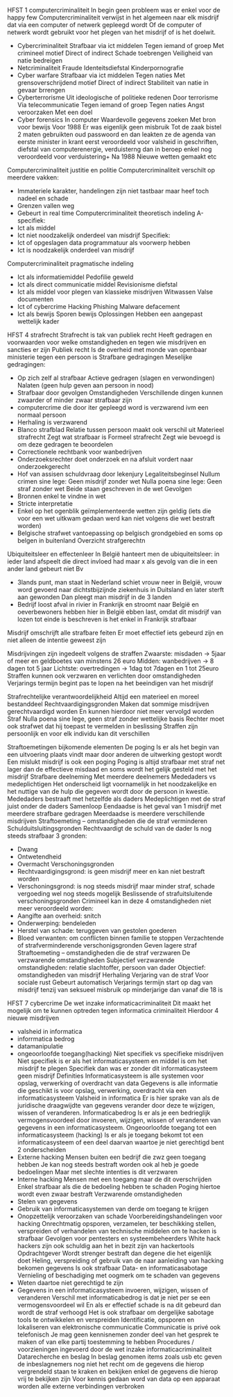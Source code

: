 HFST 1 computercriminaliteit
In begin geen probleem was er enkel voor de happy few
Computercriminaliteit verwijst in het algemeen naar elk misdrijf dat via een computer of netwerk gepleegd wordt
Of de computer of netwerk wordt gebruikt voor het plegen van het misdrijf of is het doelwit.
-	Cybercriminaliteit
Strafbaar via ict middelen
Tegen iemand of groep
Met crimineel motief
Direct of indirect
Schade toebrengen
Veiligheid van natie bedreigen
-	Netcriminaliteit
Fraude
Identeitsdiefstal
Kinderpornografie
-	Cyber warfare
Strafbaar via ict middelen
Tegen naties
Met grensoverschrijdend motief
Direct of indirect
Stabiliteit van natie in gevaar brrengen
-	Cyberterrorisme
Uit ideologische of politieke redenen
Door terrorisme
Via telecommunicatie
Tegen iemand of groep
Tegen naties
Angst veroorzaken
Met een doel
-	Cyber forensics
In computer
Waardevolle gegevens zoeken
Met bron voor bewijs
Voor 1988
Er was eigenlijk geen misbruik
Tot de zaak bistel
2 maten gebruikten oud passwoord en  dan leakten ze de agenda van eerste minister in krant
eerst veroordeeld voor valsheid in geschriften, diefstal van computerenergie, verduisterng
dan in beroep enkel nog veroordeeld voor verduistering+
Na 1988
Nieuwe wetten gemaakt etc

Computercriminaliteit justitie en politie
Computercriminaliteit verschilt op meerdere vakken:
-	Immateriele karakter, handelingen zijn niet tastbaar maar heef toch nadeel en schade
-	Grenzen vallen weg
-	Gebeurt in real time
Computercriminaliteit theoretisch indeling
A-specifiek:
-	Ict als middel
-	Ict niet noodzakelijk onderdeel van misdrijf
Specifiek:
-	Ict of opgeslagen data programmatuur als voorwerp hebben
-	Ict is noodzakelijk onderdeel van misdrijf

Computercriminaliteit pragmatische indeling
-	Ict als informatiemiddel
Pedofilie
geweld
-	Ict als direct communicatie middel
Revisionisme
diefstal
-	Ict als middel voor plegen van klassieke misdrijven
Witwassen
Valse documenten
-	Ict of cybercrime
Hacking
Phishing
Malware
defacement
-	Ict als bewijs
Sporen bewijs
Oplossingen
Hebben een aangepast wettelijk kader

HFST 4 strafrecht
Strafrecht is tak van publiek recht
Heeft gedragen en voorwaarden voor welke omstandigheden en tegen wie misdrijven en sancties er zijn
Publiek recht
Is de overheid met monde van openbaar ministerie tegen een persoon is
Strafbare gedragingen
Meselijke gedragingen:
-	Op zich zelf al strafbaar
Actieve gedragen (slagen en verwondingen)
Nalaten (geen hulp geven aan persoon in nood)
-	Strafbaar door gevolgen
Omstandigheden
Verschillende dingen kunnen zwaarder of minder zwaar strafbaar zijn
-	computercrime die door iter gepleegd word is verzwarend ivm een normaal persoon
-	Herhaling is verzwarend
-	Blanco strafblad
Relatie tussen persoon maakt ook verschil uit
Materieel strafrecht 
Zegt wat strafbaar is
Formeel strafrecht
Zegt wie bevoegd is om deze gedragen te beoordelen
-	Correctionele rechtbank voor wanbedrijven
-	Onderzoeksrechter doet onderzoek en na afsluit vordert naar onderzoekgerecht
-	Hof van assisen schuldvraag door lekenjury
Legaliteitsbeginsel
Nullum crimen sine lege: Geen misdrijf zonder wet
Nulla poena sine lege: Geen straf zonder wet
Beide staan geschreven in de wet
Gevolgen
-	Bronnen enkel te vindne in wet
-	Stricte interpretatie
-	Enkel op het ogenblik geïmplementeerde wetten zijn geldig (iets die voor een wet uitkwam gedaan werd kan niet volgens die wet bestraft worden) 
-	Belgische strafwet vantoepassing op belgisch grondgebied en soms op belgen in buitenland
Overzicht strafgerechtn
 
Ubiquiteitsleer en effectenleer
In België hanteert men de ubiquiteitsleer: in ieder land afspeelt die direct invloed had maar x als gevolg van die in een ander land gebeurt niet
Bv
-	3lands punt, man staat in Nederland schiet vrouw neer in België, vrouw word gevoerd naar dichtstbijzijnde ziekenhuis in Duitsland en later sterft aan gewonden
Dan pleegt man misdrijf in de 3 landen
-	Bedrijf loost afval in rivier in Frankrijk en stroomt naar België en oeverbewoners hebben hier in België ebben last, omdat dit misdrijf van lozen tot einde is beschreven is het enkel in Frankrijk strafbaar


Misdrijf omschrijft alle strafbare feiten
Er moet effectief iets gebeurd zijn en niet alleen de intentie geweest zijn

Misdrijvingen zijn ingedeelt volgens de straffen
Zwaarste: misdaden -> 5jaar of meer en geldboetes van minstens 26 euro
Midden: wanbedrijven -> 8 dagen tot 5 jaar 
Lichtste: overtredingen -> 1dag tot 7dagen en 1 tot 25euro
Straffen kunnen ook verzwaren en verlichten door omstandigheden
Verjarings termijn begint pas te lopen na het beeindigen van het misdrijf

Strafrechtelijke verantwoordelijkheid
Altijd een materieel en moreel bestanddeel
Rechtvaardigingsgronden
Maken dat sommige misdrijven gerechtvaardigd worden
En kunnen hierdoor niet meer vervolgd worden
Straf
Nulla poena sine lege, geen straf zonder wettelijke basis
Rechter moet ook strafwet dat hij toepast te vermelden in beslissing
Straffen zijn persoonlijk en voor elk individu kan dit verschillen
 
Straftoemetingen bijkomende elementen
De poging 
Is er als het begin van een uitvoering plaats vindt maar door anderen de uitwerking gestopt wordt
Een mislukt misdrijf is ook een poging
Poging is altijd strafbaar met straf net lager dan de effectieve misdaad en soms wordt het gelijk gesteld met het misdrijf
Strafbare deelneming
Met meerdere deelnemers
Mededaders vs medeplichtigen
Het onderscheid ligt voornamelijk in het noodzakelijke en het nuttige van de hulp die gegeven wordt door de persoon in kwestie.
Mededaders bestraaft met hetzelfde als daders
Medeplichtigen met de straf juist onder de daders
Samenloop
Eendaadse is het geval van 1 misdrijf met meerdere strafbare gedragen
Meerdaadse is meerdere verschillende misdrijven
Straftoemeting – omstandigheden die de straf verminderen
Schulduitsluitingsgronden
Rechtvaardigt de schuld van de dader
Is nog steeds strafbaar
3 gronden:
-	Dwang
-	Ontwetendheid
-	Overmacht
Verschoningsgronden
-	Rechtvaardigingsgrond: is geen misdrijf meer en kan niet bestraft worden
-	Verschoningsgrond: is nog steeds misdrijf maar minder straf, schade vergoeding wel nog steeds mogelijk
Beslissende of strafuitsluitende verschoningsgronden
Crimineel kan in deze 4 omstandigheden niet meer veroordeeld worden:
-	Aangifte aan overheid: snitch
-	Onderwerping: bendeleden
-	Herstel van schade: teruggeven van gestolen goederen
-	Bloed verwanten: om conflicten binnen familie te stoppen
Verzachtende of strafverminderende verschonigsgronden
Geven lagere straf
Straftoemeting – omstandigheden die de straf verzwaren
De verzwarende omstandigheden
Subjectief verzwarende omstandigheden: relatie slachtoffer, persoon van dader
Objectief: omstandigheden van misdrijf
Herhaling
Verjaring van de straf
Voor sociale rust
Gebeurt automatisch
Verjarings termijn start op dag van misdrijf tenzij van seksueel misbruik op minderjarige dan vanaf die 18 is

HFST 7 cybercrime
De wet inzake informaticacriminaliteit
Dit maakt het mogelijk om te kunnen optreden tegen informatica criminaliteit 
Hierdoor 4 nieuwe misdrijven
-	valsheid in informatica
-	inforrmatica bedrog
-	datamanipulatie
-	ongeoorloofde toegang(hacking)
Niet specifiek vs specifieke misdrijven
Niet specifiek is er als het informaticasysteem en middel is om het misdrijf te plegen
Specifiek dan was er zonder dit informaticasysteem geen misdrijf
Definities
Informaticasysteem is alle systemen voor opslag, verwerking of overdracht van data
Gegevens is alle informatie die geschikt is voor opslag, verwerking, overdracht via een informaticasysteem
Valsheid in informatica
Er is hier sprake van als de juridische draagwijdte van gegevens verander door deze te wijzigen, wissen of veranderen.
Informaticabedrog
Is er als je een bedrieglijk vermogensvoordeel door invoeren, wijzigen, wissen of veranderen van gegevens in een informaticasysteem.
Ongeoorloofde toegang tot een informaticasysteem (hacking)
Is er als je toegang bekomt tot een informaticasysteem of een deel daarvan waartoe je niet gerechtigd bent
2 onderscheiden
-	Externe hacking
Mensen buiten een bedrijf die zwz geen toegang hebben
Je kan nog steeds bestraft worden ook al heb je goede bedoelingen
Maar met slechte intenties is dit verzwaren
-	Interne hacking
Mensen met een toegang maar de dit overschrijden
Enkel strafbaar als die de bedoeling hebben te schaden
Poging hiertoe wordt even zwaar bestraft
Verzwarende omstandigheden
-	Stelen van gegevens
-	Gebruik van informaticasystemen van derde om toegang te krijgen
-	Onopzettelijk veroorzaken van schade
Voorbereidingshandelingen voor hacking
Onrechtmatig opsporen, verzamelen, ter beschikking stellen, verspreiden of verhandelen van technische middelen om te hacken is strafbaar
Gevolgen voor pentesters en systeembeheerders
White hack hackers zijn ook schuldig aan het in bezit zijn van hackertools
Opdrachtgever
Wordt strenger bestraft dan degene die het eigenlijk doet
Heling, verspreiding of gebruik van de naar aanleiding van hacking bekomen gegevens
Is ook strafbaar
Data- en informaticasabotage
Vernieling of beschadiging met oogmerk om te schaden van gegevens
-	Weten daartoe niet gerechtigd te zijn
-	Gegevens in een informaticasysteem invoeren, wijzigen, wissen of veranderen
Verschil met informaticabedrog is dat je niet per se een vermogensvoordeel wil
En als er effectief schade is na dit gebeurd dan wordt de straf verhoogd
Het is ook strafbaar om dergelijke sabotage tools te ontwikkelen en verspreiden
Identificatie, opsporen en lokaliseren van elektronische communicatie
Communicatie is privé ook telefonisch
Je mag geen kennisnemen zonder deel van het gesprek te maken of van elke partij toestemming te hebben
Procedures / voorzieningen ingevoerd door de wet inzake informaticacriminaliteit
Datarecherche en beslag
In beslag genomen items zoals usb etc geven de inbeslagnemers nog niet het recht om de gegevens die hierop vergrendeld staan te kraken en bekijken enkel de gegevens die hierop vrij te bekijken zijn
Voor kennis gedaan word van data op een apparaat worden alle externe verbindingen verbroken

